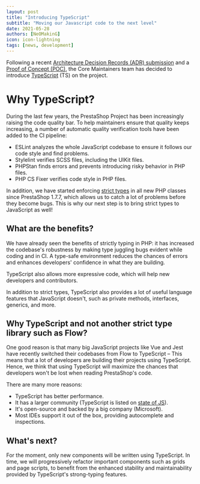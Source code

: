 ```yaml
---
layout: post
title: "Introducing TypeScript"
subtitle: "Moving our Javascript code to the next level"
date: 2021-05-28
authors: [NeOMakinG]
icon: icon-lightning
tags: [news, development]
---
```


Following a recent [Architecture Decision Records (ADR) submission](https://github.com/PrestaShop/ADR/pull/19) and a [Proof of Concept (POC)](https://github.com/PrestaShop/PrestaShop/pull/23221), the Core Maintainers team has decided to introduce [TypeScript](https://www.typescriptlang.org/) (TS) on the project.

# Why TypeScript?

During the last few years, the PrestaShop Project has been increasingly raising the code quality bar. To help maintainers ensure that quality keeps increasing, a number of automatic quality verification tools have been added to the CI pipeline:
- ESLint analyzes the whole JavaScript codebase to ensure it follows our code style and find problems.
- Stylelint verifies SCSS files, including the UIKit files.
- PHPStan finds errors and prevents introducing risky behavior in PHP files.
- PHP CS Fixer verifies code style in PHP files.

In addition, we have started enforcing [strict types](https://www.php.net/manual/en/language.types.declarations.php#language.types.declarations.strict) in all new PHP classes since PrestaShop 1.7.7, which allows us to catch a lot of problems before they become bugs. This is why our next step is to bring strict types to JavaScript as well!

## What are the benefits?

We have already seen the benefits of strictly typing in PHP: it has increased the codebase's robustness by making type juggling bugs evident while coding and in CI. A type-safe environment reduces the chances of errors and enhances developers' confidence in what they are building.

TypeScript also allows more expressive code, which will help new developers and contributors.

In addition to strict types, TypeScript also provides a lot of useful language features that JavaScript doesn't, such as private methods, interfaces, generics, and more.

## Why TypeScript and not another strict type library such as Flow?

One good reason is that many big JavaScript projects like Vue and Jest have recently switched their codebases from Flow to TypeScript – This means that a lot of developers are building their projects using TypeScript. Hence, we think that using TypeScript will maximize the chances that developers won't be lost when reading PrestaShop's code.

There are many more reasons:
- TypeScript has better performance.
- It has a larger community (TypeScript is listed on [state of JS](https://2020.stateofjs.com/en-US/technologies/)).
- It's open-source and backed by a big company (Microsoft).
- Most IDEs support it out of the box, providing autocomplete and inspections.

## What's next?

For the moment, only new components will be written using TypeScript. In time, we will progressively refactor important components such as grids and page scripts, to benefit from the enhanced stability and maintainability provided by TypeScript's strong-typing features.
